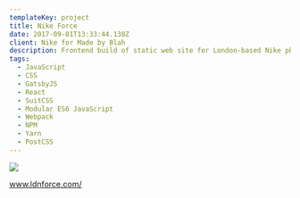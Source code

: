 ```yaml
---
templateKey: project
title: Nike Force
date: 2017-09-01T13:33:44.138Z
client: Nike for Made by Blah
description: Frontend build of static web site for London-based Nike photography project.
tags:
  - JavaScript
  - CSS
  - GatsbyJS
  - React
  - SuitCSS
  - Modular ES6 JavaScript
  - Webpack
  - NPM
  - Yarn
  - PostCSS
---
```


![](/img/nike.jpg)

www.ldnforce.com/
